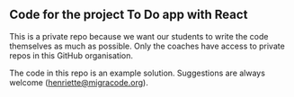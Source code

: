 ## Code for the project To Do app with React

This is a private repo because we want our students to write the code themselves as much as possible. Only the coaches have access to private repos in this GitHub organisation.

The code in this repo is an example solution. Suggestions are always welcome (henriette@migracode.org). 

